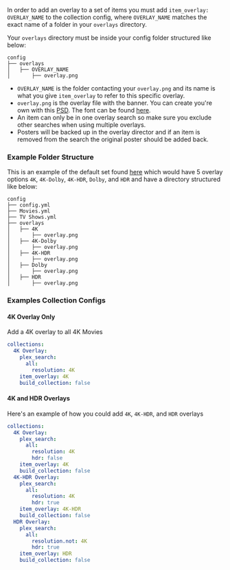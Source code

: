 
In order to add an overlay to a set of items you must add `item_overlay: OVERLAY_NAME` to the collection config, where `OVERLAY_NAME` matches the exact name of a folder in your `overlays` directory.

Your `overlays` directory must be inside your config folder structured like below:

```
config
├── overlays
│   ├── OVERLAY_NAME
│       ├── overlay.png
```

* `OVERLAY_NAME` is the folder contacting your `overlay.png` and its name is what you give `item_overlay` to refer to this specific overlay.
* `overlay.png` is the overlay file with the banner. You can create you're own with this [PSD](https://github.com/meisnate12/Plex-Meta-Manager/blob/master/overlays.psd). The font can be found [here](https://www.dafontfree.net/freefonts-eurostile-extended-f123859.htm).
* An item can only be in one overlay search so make sure you exclude other searches when using multiple overlays.
* Posters will be backed up in the overlay director and if an item is removed from the search the original poster should be added back. 

### Example Folder Structure

This is an example of the default set found [here](https://github.com/meisnate12/Plex-Meta-Manager/tree/master/config/overlays) which would have 5 overlay options `4K`, `4K-Dolby`, `4K-HDR`, `Dolby`, and `HDR` and have a directory structured like below:

```
config
├── config.yml
├── Movies.yml
├── TV Shows.yml
├── overlays
│   ├── 4K
│       ├── overlay.png
│   ├── 4K-Dolby
│       ├── overlay.png
│   ├── 4K-HDR
│       ├── overlay.png
│   ├── Dolby
│       ├── overlay.png
│   ├── HDR
│       ├── overlay.png
```

### Examples Collection Configs

#### 4K Overlay Only 

Add a 4K overlay to all 4K Movies

```yaml
collections:
  4K Overlay:
    plex_search:
      all:
        resolution: 4K
    item_overlay: 4K
    build_collection: false
```

#### 4K and HDR Overlays 

Here's an example of how you could add `4K`, `4K-HDR`, and `HDR` overlays

```yaml
collections:
  4K Overlay:
    plex_search:
      all:
        resolution: 4K
        hdr: false
    item_overlay: 4K
    build_collection: false
  4K-HDR Overlay:
    plex_search:
      all:
        resolution: 4K
        hdr: true
    item_overlay: 4K-HDR
    build_collection: false
  HDR Overlay:
    plex_search:
      all:
        resolution.not: 4K
        hdr: true
    item_overlay: HDR
    build_collection: false
```
